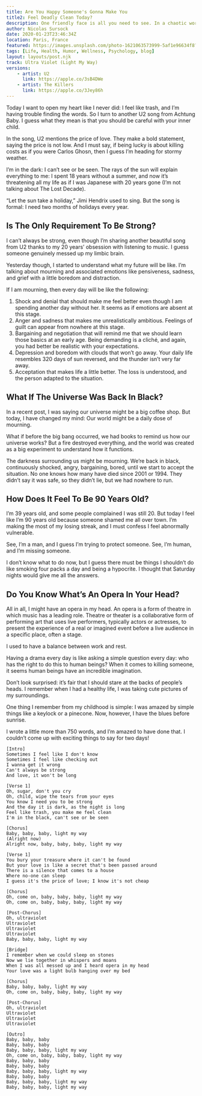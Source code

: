 ```yaml
---
title: Are You Happy Someone's Gonna Make You 
title2: Feel Deadly Clean Today?
description: One friendly face is all you need to see. In a chaotic world where we struggle to make sense, we might rely on simple things to have a good day.
author: Nicolas Sursock
date: 2020-01-23T23:46:34Z
location: Paris, France
featured: https://images.unsplash.com/photo-1621063573999-5af1e96634f8?ixlib=rb-1.2.1&ixid=MnwxMjA3fDB8MHxwaG90by1wYWdlfHx8fGVufDB8fHx8&auto=format&fit=crop
tags: [Life, Health, Humor, Wellness, Psychology, blog]
layout: layouts/post.njk
track: Ultra Violet (Light My Way)
versions:
    - artist: U2
      link: https://apple.co/3sB4DWe
    - artist: The Killers
      link: https://apple.co/3Jey86h
---
```


Today I want to open my heart like I never did: I feel like trash, and I’m having trouble finding the words. So I turn to another U2 song from Achtung Baby. I guess what they mean is that you should be careful with your inner child.

In the song, U2 mentions the price of love. They make a bold statement, saying the price is not low. And I must say, if being lucky is about killing costs as if you were Carlos Ghosn, then I guess I’m heading for stormy weather.

I’m in the dark: I can’t see or be seen. The rays of the sun will explain everything to me: I spent 18 years without a summer, and now it’s threatening all my life as if I was Japanese with 20 years gone (I’m not talking about The Lost Decade).

“Let the sun take a holiday,” Jimi Hendrix used to sing. But the song is formal: I need two months of holidays every year.

## Is The Only Requirement To Be Strong?
I can’t always be strong, even though I’m sharing another beautiful song from U2 thanks to my 20 years’ obsession with listening to music. I guess someone genuinely messed up my limbic brain.

Yesterday though, I started to understand what my future will be like. I’m talking about mourning and associated emotions like pensiveness, sadness, and grief with a little boredom and distraction.

If I am mourning, then every day will be like the following:
 1. Shock and denial that should make me feel better even though I am spending another day without her. It seems as if emotions are absent at this stage.
 2. Anger and sadness that makes me unrealistically ambitious. Feelings of guilt can appear from nowhere at this stage.
 3. Bargaining and negotiation that will remind me that we should learn those basics at an early age. Being demanding is a cliché, and again, you had better be realistic with your expectations.
 4. Depression and boredom with clouds that won’t go away. Your daily life resembles 320 days of sun reversed, and the thunder isn’t very far away.
 5. Acceptation that makes life a little better. The loss is understood, and the person adapted to the situation.

## What If The Universe Was Back In Black?
In a recent post, I was saying our universe might be a big coffee shop. But today, I have changed my mind: Our world might be a daily dose of mourning.

What if before the big bang occurred, we had books to remind us how our universe works? But a fire destroyed everything, and the world was created as a big experiment to understand how it functions.

The darkness surrounding us might be mourning. We’re back in black, continuously shocked, angry, bargaining, bored, until we start to accept the situation. No one knows how many have died since 2001 or 1994. They didn’t say it was safe, so they didn’t lie, but we had nowhere to run.

## How Does It Feel To Be 90 Years Old?
I’m 39 years old, and some people complained I was still 20. But today I feel like I’m 90 years old because someone shamed me all over town. I’m making the most of my losing streak, and I must confess I feel abnormally vulnerable.

See, I’m a man, and I guess I’m trying to protect someone. See, I’m human, and I‌’m missing someone.

I don’t know what to do now, but I guess there must be things I shouldn’t do like smoking four packs a day and being a hypocrite. I thought that Saturday nights would give me all the answers.

## Do You Know What’s An Opera In Your Head?
All in all, I might have an opera in my head. An opera is a form of theatre in which music has a leading role. Theatre or theater is a collaborative form of performing art that uses live performers, typically actors or actresses, to present the experience of a real or imagined event before a live audience in a specific place, often a stage.

I used to have a balance between work and rest.

Having a drama every day is like asking a simple question every day: who has the right to do this to human beings? When it comes to killing someone, it seems human beings have an incredible imagination.

Don’t look surprised: it’s fair that I should stare at the backs of people’s heads. I remember when I had a healthy life, I was taking cute pictures of my surroundings.

One thing I remember from my childhood is simple: I was amazed by simple things like a keylock or a pinecone. Now, however, I have the blues before sunrise.

I wrote a little more than 750 words, and I’m amazed to have done that. I couldn’t come up with exciting things to say for two days!

```
[Intro]
Sometimes I feel like I don't know
Sometimes I feel like checking out
I wanna get it wrong
Can't always be strong
And love, it won't be long

[Verse 1]
Oh, sugar, don't you cry
Oh, child, wipe the tears from your eyes
You know I need you to be strong
And the day it is dark, as the night is long
Feel like trash, you make me feel clean
I'm in the black, can't see or be seen

[Chorus]
Baby, baby, baby, light my way
(Alright now)
Alright now, baby, baby, baby, light my way

[Verse 1]
You bury your treasure where it can't be found
But your love is like a secret that's been passed around
There is a silence that comes to a house
Where no-one can sleep
I guess it's the price of love; I know it's not cheap

[Chorus]
Oh, come on, baby, baby, baby, light my way
Oh, come on, baby, baby, baby, light my way

[Post-Chorus]
Oh, ultraviolet
Ultraviolet
Ultraviolet
Ultraviolet
Baby, baby, baby, light my way

[Bridge]
I remember when we could sleep on stones
Now we lie together in whispers and moans
When I was all messed up and I heard opera in my head
Your love was a light bulb hanging over my bed

[Chorus]
Baby, baby, baby, light my way
Oh, come on, baby, baby, baby, light my way

[Post-Chorus]
Oh, ultraviolet
Ultraviolet
Ultraviolet
Ultraviolet

[Outro]
Baby, baby, baby
Baby, baby, baby
Baby, baby, baby, light my way
Oh, come on, baby, baby, baby, light my way
Baby, baby, baby
Baby, baby, baby
Baby, baby, baby, light my way
Baby, baby, baby
Baby, baby, baby, light my way
Baby, baby, baby, light my way
```
